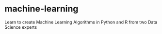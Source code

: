 # machine-learning
Learn to create Machine Learning Algorithms in Python and R from two Data Science experts
